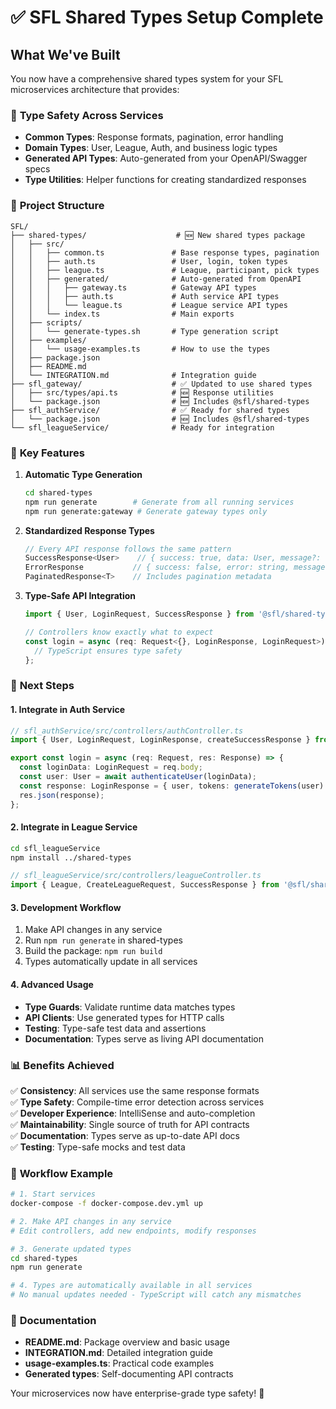 # ✅ SFL Shared Types Setup Complete

## What We've Built

You now have a comprehensive shared types system for your SFL microservices architecture that provides:

### 🎯 **Type Safety Across Services**
- **Common Types**: Response formats, pagination, error handling
- **Domain Types**: User, League, Auth, and business logic types  
- **Generated API Types**: Auto-generated from your OpenAPI/Swagger specs
- **Type Utilities**: Helper functions for creating standardized responses

### 📁 **Project Structure**

```
SFL/
├── shared-types/                    # 🆕 New shared types package
│   ├── src/
│   │   ├── common.ts               # Base response types, pagination
│   │   ├── auth.ts                 # User, login, token types
│   │   ├── league.ts               # League, participant, pick types
│   │   ├── generated/              # Auto-generated from OpenAPI
│   │   │   ├── gateway.ts          # Gateway API types
│   │   │   ├── auth.ts             # Auth service API types
│   │   │   └── league.ts           # League service API types
│   │   └── index.ts                # Main exports
│   ├── scripts/
│   │   └── generate-types.sh       # Type generation script
│   ├── examples/
│   │   └── usage-examples.ts       # How to use the types
│   ├── package.json
│   ├── README.md
│   └── INTEGRATION.md              # Integration guide
├── sfl_gateway/                    # ✅ Updated to use shared types
│   ├── src/types/api.ts            # 🆕 Response utilities
│   └── package.json                # 🆕 Includes @sfl/shared-types
├── sfl_authService/                # ✅ Ready for shared types
│   └── package.json                # 🆕 Includes @sfl/shared-types
└── sfl_leagueService/              # Ready for integration
```

### 🔧 **Key Features**

1. **Automatic Type Generation**
   ```bash
   cd shared-types
   npm run generate        # Generate from all running services
   npm run generate:gateway # Generate gateway types only
   ```

2. **Standardized Response Types**
   ```typescript
   // Every API response follows the same pattern
   SuccessResponse<User>    // { success: true, data: User, message?: string }
   ErrorResponse           // { success: false, error: string, message: string }
   PaginatedResponse<T>    // Includes pagination metadata
   ```

3. **Type-Safe API Integration**
   ```typescript
   import { User, LoginRequest, SuccessResponse } from '@sfl/shared-types';
   
   // Controllers know exactly what to expect
   const login = async (req: Request<{}, LoginResponse, LoginRequest>) => {
     // TypeScript ensures type safety
   };
   ```

### 🚀 **Next Steps**

#### 1. **Integrate in Auth Service**
```typescript
// sfl_authService/src/controllers/authController.ts
import { User, LoginRequest, LoginResponse, createSuccessResponse } from '@sfl/shared-types';

export const login = async (req: Request, res: Response) => {
  const loginData: LoginRequest = req.body;
  const user: User = await authenticateUser(loginData);
  const response: LoginResponse = { user, tokens: generateTokens(user) };
  res.json(response);
};
```

#### 2. **Integrate in League Service**
```bash
cd sfl_leagueService
npm install ../shared-types
```

```typescript
// sfl_leagueService/src/controllers/leagueController.ts
import { League, CreateLeagueRequest, SuccessResponse } from '@sfl/shared-types';
```

#### 3. **Development Workflow**
1. Make API changes in any service
2. Run `npm run generate` in shared-types
3. Build the package: `npm run build`
4. Types automatically update in all services

#### 4. **Advanced Usage**
- **Type Guards**: Validate runtime data matches types
- **API Clients**: Use generated types for HTTP calls
- **Testing**: Type-safe test data and assertions
- **Documentation**: Types serve as living API documentation

### 📊 **Benefits Achieved**

✅ **Consistency**: All services use the same response formats  
✅ **Type Safety**: Compile-time error detection across services  
✅ **Developer Experience**: IntelliSense and auto-completion  
✅ **Maintainability**: Single source of truth for API contracts  
✅ **Documentation**: Types serve as up-to-date API docs  
✅ **Testing**: Type-safe mocks and test data  

### 🔄 **Workflow Example**

```bash
# 1. Start services
docker-compose -f docker-compose.dev.yml up

# 2. Make API changes in any service
# Edit controllers, add new endpoints, modify responses

# 3. Generate updated types
cd shared-types
npm run generate

# 4. Types are automatically available in all services
# No manual updates needed - TypeScript will catch any mismatches
```

### 📝 **Documentation**

- **README.md**: Package overview and basic usage
- **INTEGRATION.md**: Detailed integration guide  
- **usage-examples.ts**: Practical code examples
- **Generated types**: Self-documenting API contracts

Your microservices now have enterprise-grade type safety! 🎉
